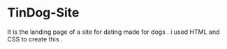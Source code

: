 # TinDog-Site
It is the landing page of a site for dating made for dogs . i used HTML and CSS to create this .
